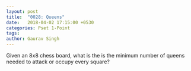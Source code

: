 ```yaml
---
layout: post
title:  "0028: Queens"
date:   2018-04-02 17:15:00 +0530
categories: Pset 1-Point
tags:
author: Gaurav Singh
---
```


Given an 8x8 chess board, what is the is the minimum number of queens needed to attack or occupy every square?
